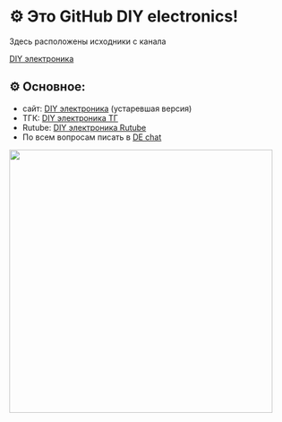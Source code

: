<h1>⚙ Это GitHub DIY electronics!</h1>  <!-- заголовок -->

<p>Здесь расположены исходники с канала</p>

<a href="https://t.me/DIYelectronics23">DIY электроника</a>

<h2>⚙ Основное:</h2>  <!-- основное -->

<ul>
  <li>сайт: <a href="https://diy-elecron1cs.github.io/DIY-electronics//index.html">DIY электроника</a> (устаревшая версия)</li>  <!-- сайт -->
  <li>ТГК: <a href="https://t.me/diy_electron1cs">DIY электроника ТГ</a></li>  <!-- ТГК -->
  <li>Rutube: <a href="https://rutube.ru/channel/46650767">DIY электроника Rutube</a></li>  <!-- rutube -->
  <li>По всем вопросам писать в <a href="https://t.me/diy_electronics_chat">DE chat</a></li>  <!-- чат -->
</ul>

<img src="https://i.postimg.cc/dVR6RLb9/Git-Picture1.png" width="470">  <!-- картинка (плата) -->
